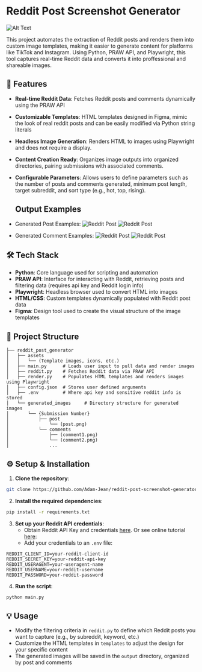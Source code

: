 # Reddit Post Screenshot Generator

![Alt Text](https://github.com/Adam-Jean/markdown/blob/main/ReadMe_Banner.png)

This project automates the extraction of Reddit posts and renders them into custom image templates, making it easier to generate content for platforms like TikTok and Instagram. Using Python, PRAW API, and Playwright, this tool captures real-time Reddit data and converts it into proffessional and shareable images.

## 🚀 Features

* **Real-time Reddit Data**: Fetches Reddit posts and comments dynamically using the PRAW API
* **Customizable Templates**: HTML templates designed in Figma, mimic the look of real reddit posts and can be easily modified via Python string literals
* **Headless Image Generation**: Renders HTML to images using Playwright and does not require a display.
* **Content Creation Ready**: Organizes image outputs into organized directories, pairing submissions with associated comments.
* **Configurable Parameters**: Allows users to define parameters such as the number of posts and comments generated, minimum post length, target subreddit, and sort type (e.g., hot, top, rising).

  ## Output Examples

* Generated Post Examples:
  ![Reddit Post](https://github.com/Adam-Jean/markdown/blob/main/What%20are%20s-post.png)
  ![Reddit Post](https://github.com/Adam-Jean/markdown/blob/main/What%20disea-post.png)
  

* Generated Comment Examples:
  ![Reddit Post](https://github.com/Adam-Jean/markdown/blob/main/1-Don%E2%80%99t%20quit-comment.png)
  ![Reddit Post](https://github.com/Adam-Jean/markdown/blob/main/6-My%20daughte-comment.png)
  

## 🛠️ Tech Stack

* **Python**: Core language used for scripting and automation
* **PRAW API**: Interface for interacting with Reddit, retrieving posts and filtering data (requires api key and Reddit login info)
* **Playwright**: Headless browser used to convert HTML into images
* **HTML/CSS**: Custom templates dynamically populated with Reddit post data
* **Figma**: Design tool used to create the visual structure of the image templates

## 📂 Project Structure

```
├── reddit_post_generator
│   ├── assets
│   │   └── (Template images, icons, etc.)
│   ├── main.py      # Loads user input to pull data and render images
│   ├── reddit.py    # Fetches Reddit data via PRAW API
│   ├── render.py    # Populates HTML templates and renders images using Playwright
│   ├── config.json  # Stores user defined arguments
│   ├── .env         # Where api key and sensitive reddit info is stored
│   └── generated_images     # Directory structure for generated images
│       └── {Submission Number}
│           ├── post
│               └── (post.png)
│           └── comments
│               ├── (comment1.png)
│               └── (comment2.png)
│               ...
```

## ⚙️ Setup & Installation

1. **Clone the repository**:
```bash
git clone https://github.com/Adam-Jean/reddit-post-screenshot-generator.git
```

2. **Install the required dependencies**:
```bash
pip install -r requirements.txt
```

3. **Set up your Reddit API credentials**:
   * Obtain Reddit API Key and credentials [here](https://www.reddit.com/prefs/apps/). Or see online tutorial [here](https://rymur.github.io/setup):
   * Add your credentials to an `.env` file:
```
REDDIT_CLIENT_ID=your-reddit-client-id
REDDIT_SECRET_KEY=your-reddit-api-key
REDDIT_USERAGENT=your-useragent-name
REDDIT_USERNAME=your-reddit-username
REDDIT_PASSWORD=your-reddit-password
```

4. **Run the script**:
```bash
python main.py
```

## 💡 Usage

* Modify the filtering criteria in `reddit.py` to define which Reddit posts you want to capture (e.g., by subreddit, keyword, etc.)
* Customize the HTML templates in `templates` to adjust the design for your specific content
* The generated images will be saved in the `output` directory, organized by post and comments
